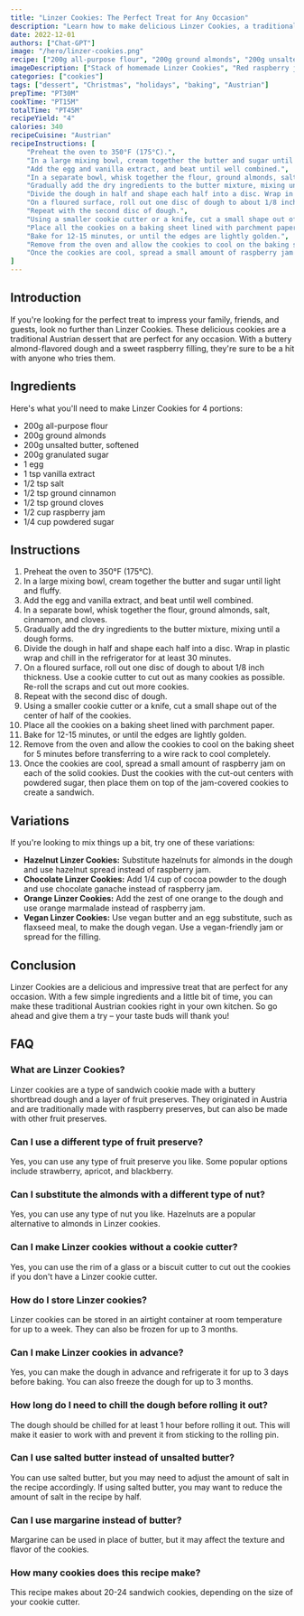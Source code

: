 ```yaml
---
title: "Linzer Cookies: The Perfect Treat for Any Occasion"
description: "Learn how to make delicious Linzer Cookies, a traditional Austrian dessert that's perfect for any occasion. With a buttery almond-flavored dough and a sweet raspberry filling, these cookies are sure to impress your family, friends, and guests!"
date: 2022-12-01
authors: ["Chat-GPT"]
image: "/hero/linzer-cookies.png"
recipe: ["200g all-purpose flour", "200g ground almonds", "200g unsalted butter", "200g granulated sugar", "1 egg", "1 tsp vanilla extract", "1/2 tsp salt", "1/2 tsp ground cinnamon", "1/2 tsp ground cloves", "1/2 cup raspberry jam", "1/4 cup powdered sugar"]
imageDescription: ["Stack of homemade Linzer Cookies", "Red raspberry jam visible", "Dusted with powdered sugar", "Served with a cup of coffee"]
categories: ["cookies"]
tags: ["dessert", "Christmas", "holidays", "baking", "Austrian"]
prepTime: "PT30M"
cookTime: "PT15M"
totalTime: "PT45M"
recipeYield: "4"
calories: 340
recipeCuisine: "Austrian"
recipeInstructions: [
    "Preheat the oven to 350°F (175°C).",
    "In a large mixing bowl, cream together the butter and sugar until light and fluffy.",
    "Add the egg and vanilla extract, and beat until well combined.",
    "In a separate bowl, whisk together the flour, ground almonds, salt, cinnamon, and cloves.",
    "Gradually add the dry ingredients to the butter mixture, mixing until a dough forms.",
    "Divide the dough in half and shape each half into a disc. Wrap in plastic wrap and chill in the refrigerator for at least 30 minutes.",
    "On a floured surface, roll out one disc of dough to about 1/8 inch thickness. Use a cookie cutter to cut out as many cookies as possible. Re-roll the scraps and cut out more cookies.",
    "Repeat with the second disc of dough.",
    "Using a smaller cookie cutter or a knife, cut a small shape out of the center of half of the cookies.",
    "Place all the cookies on a baking sheet lined with parchment paper.",
    "Bake for 12-15 minutes, or until the edges are lightly golden.",
    "Remove from the oven and allow the cookies to cool on the baking sheet for 5 minutes before transferring to a wire rack to cool completely.",
    "Once the cookies are cool, spread a small amount of raspberry jam on each of the solid cookies. Dust the cookies with the cut-out centers with powdered sugar, then place them on top of the jam-covered cookies to create a sandwich."
]
---
```


## Introduction

If you're looking for the perfect treat to impress your family, friends, and guests, look no further than Linzer Cookies. These delicious cookies are a traditional Austrian dessert that are perfect for any occasion. With a buttery almond-flavored dough and a sweet raspberry filling, they're sure to be a hit with anyone who tries them.

## Ingredients

Here's what you'll need to make Linzer Cookies for 4 portions:

- 200g all-purpose flour
- 200g ground almonds
- 200g unsalted butter, softened
- 200g granulated sugar
- 1 egg
- 1 tsp vanilla extract
- 1/2 tsp salt
- 1/2 tsp ground cinnamon
- 1/2 tsp ground cloves
- 1/2 cup raspberry jam
- 1/4 cup powdered sugar

## Instructions

1. Preheat the oven to 350°F (175°C).
2. In a large mixing bowl, cream together the butter and sugar until light and fluffy.
3. Add the egg and vanilla extract, and beat until well combined.
4. In a separate bowl, whisk together the flour, ground almonds, salt, cinnamon, and cloves.
5. Gradually add the dry ingredients to the butter mixture, mixing until a dough forms.
6. Divide the dough in half and shape each half into a disc. Wrap in plastic wrap and chill in the refrigerator for at least 30 minutes.
7. On a floured surface, roll out one disc of dough to about 1/8 inch thickness. Use a cookie cutter to cut out as many cookies as possible. Re-roll the scraps and cut out more cookies.
8. Repeat with the second disc of dough.
9. Using a smaller cookie cutter or a knife, cut a small shape out of the center of half of the cookies.
10. Place all the cookies on a baking sheet lined with parchment paper.
11. Bake for 12-15 minutes, or until the edges are lightly golden.
12. Remove from the oven and allow the cookies to cool on the baking sheet for 5 minutes before transferring to a wire rack to cool completely.
13. Once the cookies are cool, spread a small amount of raspberry jam on each of the solid cookies. Dust the cookies with the cut-out centers with powdered sugar, then place them on top of the jam-covered cookies to create a sandwich.

## Variations

If you're looking to mix things up a bit, try one of these variations:

- **Hazelnut Linzer Cookies:** Substitute hazelnuts for almonds in the dough and use hazelnut spread instead of raspberry jam.
- **Chocolate Linzer Cookies:** Add 1/4 cup of cocoa powder to the dough and use chocolate ganache instead of raspberry jam.
- **Orange Linzer Cookies:** Add the zest of one orange to the dough and use orange marmalade instead of raspberry jam.
- **Vegan Linzer Cookies:** Use vegan butter and an egg substitute, such as flaxseed meal, to make the dough vegan. Use a vegan-friendly jam or spread for the filling.

## Conclusion

Linzer Cookies are a delicious and impressive treat that are perfect for any occasion. With a few simple ingredients and a little bit of time, you can make these traditional Austrian cookies right in your own kitchen. So go ahead and give them a try – your taste buds will thank you!

## FAQ

### What are Linzer Cookies?

Linzer cookies are a type of sandwich cookie made with a buttery shortbread dough and a layer of fruit preserves. They originated in Austria and are traditionally made with raspberry preserves, but can also be made with other fruit preserves.

### Can I use a different type of fruit preserve?

Yes, you can use any type of fruit preserve you like. Some popular options include strawberry, apricot, and blackberry.

### Can I substitute the almonds with a different type of nut?

Yes, you can use any type of nut you like. Hazelnuts are a popular alternative to almonds in Linzer cookies.

### Can I make Linzer cookies without a cookie cutter?

Yes, you can use the rim of a glass or a biscuit cutter to cut out the cookies if you don't have a Linzer cookie cutter.

### How do I store Linzer cookies?

Linzer cookies can be stored in an airtight container at room temperature for up to a week. They can also be frozen for up to 3 months.

### Can I make Linzer cookies in advance?

Yes, you can make the dough in advance and refrigerate it for up to 3 days before baking. You can also freeze the dough for up to 3 months.

### How long do I need to chill the dough before rolling it out?

The dough should be chilled for at least 1 hour before rolling it out. This will make it easier to work with and prevent it from sticking to the rolling pin.

### Can I use salted butter instead of unsalted butter?

You can use salted butter, but you may need to adjust the amount of salt in the recipe accordingly. If using salted butter, you may want to reduce the amount of salt in the recipe by half.

### Can I use margarine instead of butter?

Margarine can be used in place of butter, but it may affect the texture and flavor of the cookies.

### How many cookies does this recipe make?

This recipe makes about 20-24 sandwich cookies, depending on the size of your cookie cutter.